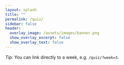 ```yaml
---
layout: splash
title: ""
permalink: /quiz/
sidebar: false
header:
  overlay_image: /assets/images/banner.png
  show_overlay_excerpt: false
  show_overlay_text: false
---
```


<div id="ttc-quiz-root"></div>

<!-- Load CSS -->
<link rel="stylesheet" href="{{ '/assets/quiz/quiz.css' | relative_url }}">

<!-- Load JS and point it to the questions.json (resolves baseurl correctly) -->
<script src="{{ '/assets/quiz/quiz.js' | relative_url }}" data-questions="{{ '/assets/quiz/questions.json' | relative_url }}"></script>

<p style="margin-top:1rem"><em>Tip:</em> You can link directly to a week, e.g. <code>/quiz/?week=3</code>.</p>
